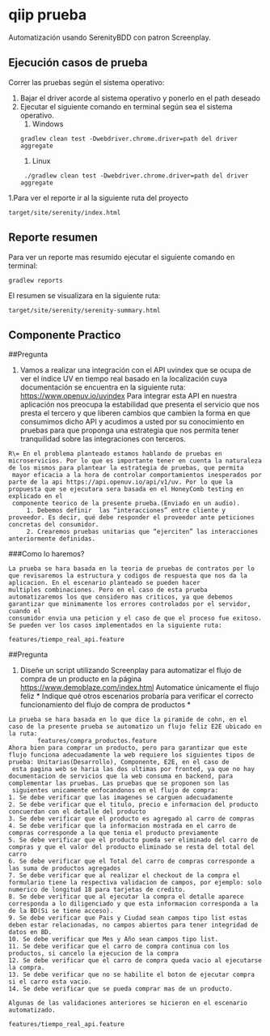 # qiip prueba
Automatización usando SerenityBDD con patron Screenplay.

## Ejecución casos de prueba
Correr las pruebas según el sistema operativo:
1. Bajar el driver acorde al sistema operativo y ponerlo en el path deseado
1. Ejecutar el siguiente comando en terminal según sea el sistema operativo.
    1. Windows
    ```
    gradlew clean test -Dwebdriver.chrome.driver=path del driver aggregate
    ```
    1. Linux
    ```
     ./gradlew clean test -Dwebdriver.chrome.driver=path del driver aggregate
    ```
1.Para ver el reporte ir al la siguiente ruta del proyecto 
```
target/site/serenity/index.html
```

## Reporte resumen
Para ver un reporte mas resumido ejecutar el siguiente comando en terminal:

```
gradlew reports
```

El resumen se visualizara en la siguiente ruta:
```
target/site/serenity/serenity-summary.html
```


## Componente Practico
##Pregunta
1. Vamos a realizar una integración con el API uvindex que se ocupa de ver el índice UV en tiempo
real basado en la localización cuya documentación se encuentra en la siguiente ruta:
https://www.openuv.io/uvindex
Para integrar esta API en nuestra aplicación nos preocupa la estabilidad que presenta el servicio que
nos presta el tercero y que liberen cambios que cambien la forma en que consumimos dicho API y
acudimos a usted por su conocimiento en pruebas para que proponga una estrategia que nos
permita tener tranquilidad sobre las integraciones con terceros.

```
R\= En el problema planteado estamos hablando de pruebas en microservicios. Por lo que es importante tener en cuenta la naturaleza de los mismos para plantear la estrategia de pruebas, que permita
 mayor eficacia a la hora de controlar comportamientos inesperados por parte de la api https://api.openuv.io/api/v1/uv. Por lo que la propuesta que se ejecutara sera basada en el HoneyComb testing en explicado en el
 componente teorico de la presente prueba.(Enviado en un audio). 
     1. Debemos definir  las “interacciones” entre cliente y proveedor. Es decir, qué debe responder el proveedor ante peticiones concretas del consumidor.
     2. Crearemos pruebas unitarias que “ejerciten” las interacciones anteriormente definidas.
```

###Como lo haremos?
```
La prueba se hara basada en la teoria de pruebas de contratos por lo que revisaremos la estructura y codigos de respuesta que nos da la aplicacion. En el escenario planteado se pueden hacer
multiples combinaciones. Pero en el caso de esta prueba automatizaremos los que considero mas criticos, ya que debemos garantizar que minimamente los errores controlados por el servidor, cuando el
consumidor envia una peticion y el caso de que el proceso fue exitoso. Se pueden ver los casos implementados en la siguiente ruta:

features/tiempo_real_api.feature
```

##Pregunta
1. Diseñe un script utilizando Screenplay para automatizar el flujo de compra de un producto en la
página https://www.demoblaze.com/index.html
Automatice únicamente el flujo feliz *
Indique qué otros escenarios probaría para verificar el correcto funcionamiento del flujo de compra
de productos *

```
La prueba se hara basada en lo que dice la piramide de cohn, en el caso de la presente prueba se automatizo un flujo feliz E2E ubicado en la ruta:
        features/compra_productos.feature
Ahora bien para comprar un producto, pero para garantizar que este flujo funciona adecuadamente la web requiere los siguientes tipos de prueba: Unitarias(Desarrollo), Componente, E2E, en el caso de
 esta pagina web se haria las dos ultimas por fronted, ya que no hay documentacion de servicios que la web consuma en backend, para complementar las pruebas. Las pruebas que se proponen son las
 siguientes unicamente enfocandonos en el flujo de compra:
1. Se debe verificar que las imagenes se carguen adecuadamente
2. Se debe verificar que el titulo, precio e informacion del producto concuerdan con el detalle del producto
3. Se debe verificar que el producto es agregado al carro de compras
4. Se debe verificar que la informacion mostrada en el carro de compras corresponde a la que tenia el producto previamente
5. Se debe verificar que el producto pueda ser eliminado del carro de compras y que el valor del producto eliminado se resta del total del carro
6. Se debe verificar que el Total del carro de compras corresponde a las suma de productos agregados
7. Se debe verificar que al realizar el checkout de la compra el formulario tiene la respectiva validacion de campos, por ejemplo: solo numerico de longitud 18 para tarjetas de credito.
8. Se debe verificar que al ejecutar la compra el detalle aparece corresponda a lo diligenciado y que esta informacion corresponda a la de la BD(Si se tiene acceso).
9. Se debe verificar que Pais y Ciudad sean campos tipo list estas deben estar relacionadas, no campos abiertos para tener integridad de datos en BD.
10. Se debe verificar que Mes y Año sean campos tipo list.
11. Se debe verificar que el carro de compra continua con los productos, si cancelo la ejecucion de la compra
12. Se debe verificar que el carro de compra queda vacio al ejecutarse la compra.
13. Se debe verificar que no se habilite el boton de ejecutar compra si el carro esta vacio.
14. Se debe verificar que se pueda comprar mas de un producto.

Algunas de las validaciones anteriores se hicieron en el escenario automatizado. 

features/tiempo_real_api.feature
```


